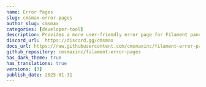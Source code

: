 ```yaml
---
name: Error Pages
slug: cmsmax-error-pages
author_slug: cmsmax
categories: [developer-tool]
description: Provides a more user-friendly error page for Filament panels when an error occurs.
discord_url:  https://discord.gg/cmsmax
docs_url: https://raw.githubusercontent.com/cmsmaxinc/filament-error-pages/main/README.md
github_repository: cmsmaxinc/filament-error-pages
has_dark_theme: true
has_translations: true
versions: [3]
publish_date: 2025-01-31
---
```


